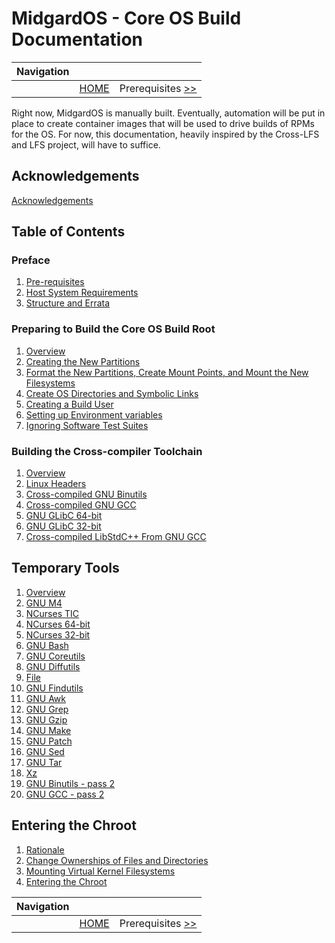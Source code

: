 # MidgardOS - Core OS Build Documentation

| Navigation |||
| --- | --- | ---: |
| | [HOME](./README.md) | Prerequisites [>>](./Prerequisites.md) |

Right now, MidgardOS is manually built. Eventually, automation will be put in place to create container images that will be used to drive builds of RPMs for the OS. For now, this documentation, heavily inspired by the Cross-LFS and LFS project, will have to suffice.

## Acknowledgements

[Acknowledgements](./Acknowledgements.md)

## Table of Contents

### Preface

1. [Pre-requisites](./Prerequisites.md)
1. [Host System Requirements](./HostRequirements.md)
1. [Structure and Errata](./Structure.md)

### Preparing to Build the Core OS Build Root

1. [Overview](./PrepOverview.md)
1. [Creating the New Partitions](./CreatePartition.md)
1. [Format the New Partitions, Create Mount Points, and Mount the New Filesystems](./ManageDisk.md)
1. [Create OS Directories and Symbolic Links](./DirectoriesAndSymlinks.md)
1. [Creating a Build User](./CreateBuildUser.md)
1. [Setting up Environment variables](./SetEnvironmentVars.md)
1. [Ignoring Software Test Suites](./IgnoringPreFinalSWTests.md)

### Building the Cross-compiler Toolchain

1. [Overview](./CrossCompilationTools/Overview.md)
1. [Linux Headers](./CrossCompilationTools/LinuxHeaders.md)
1. [Cross-compiled GNU Binutils](./CrossCompilationTools/GNUBinutils.md)
1. [Cross-compiled GNU GCC](./CrossCompilationTools/GNUGCC.md)
1. [GNU GLibC 64-bit](./CrossCompilationTools/GNUGLibC64bit.md)
1. [GNU GLibC 32-bit](./CrossCompilationTools/GNUGLibC32bit.md)
1. [Cross-compiled LibStdC++ From GNU GCC](./CrossCompilationTools/LibStdC++.md)

## Temporary Tools

1. [Overview](./TempTools/Overview.md)
1. [GNU M4](./TempTools/GNUM4.md)
1. [NCurses TIC](./TempTools/NCursesTic.md)
1. [NCurses 64-bit](./TempTools/NCurses64bit.md)
1. [NCurses 32-bit](./TempTools/NCurses32bit.md)
1. [GNU Bash](./TempTools/GNUBash.md)
1. [GNU Coreutils](./TempTools/GNUCoreutils.md)
1. [GNU Diffutils](./TempTools/GNUDiffutils.md)
1. [File](./TempTools/File.md)
1. [GNU Findutils](./TempTools/GNUFindutils.md)
1. [GNU Awk](./TempTools/GAWK.md)
1. [GNU Grep](./TempTools/GNUGrep.md)
1. [GNU Gzip](./TempTools/GNUGzip.md)
1. [GNU Make](./TempTools/GNUMake.md)
1. [GNU Patch](./TempTools/GNUPatch.md)
1. [GNU Sed](./TempTools/GNUSed.md)
1. [GNU Tar](./TempTools/GNUTar.md)
1. [Xz](./TempTools/Xz.md)
1. [GNU Binutils - pass 2](./TempTools/GNUBinutils.md)
1. [GNU GCC - pass 2](./TempTools/GNUGCC.md)

## Entering the Chroot

1. [Rationale](./ChrootTempTools/ChrootBuildingTempTools.md)
1. [Change Ownerships of Files and Directories](./ChrootTempTools/ChangeOwnerships.md)
1. [Mounting Virtual Kernel Filesystems](./ChrootTempTools/MountingVirtualKernelFilesystems.md)
1. [Entering the Chroot](./ChrootTempTools/EnteringChroot.md)

| Navigation |||
| --- | --- | ---: |
| | [HOME](./README.md) | Prerequisites [>>](./Prerequisites.md) |
